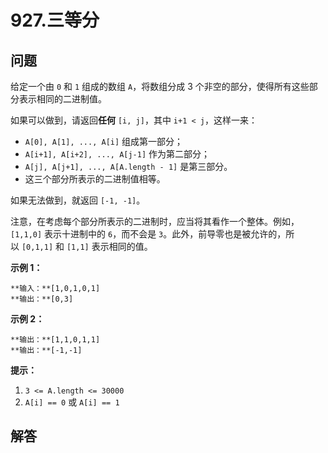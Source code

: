# 927.三等分

## 问题

给定一个由 `0` 和 `1` 组成的数组 `A`，将数组分成 3 个非空的部分，使得所有这些部分表示相同的二进制值。

如果可以做到，请返回**任何** `[i, j]`，其中 `i+1 < j`，这样一来：

* `A[0], A[1], ..., A[i]` 组成第一部分；
* `A[i+1], A[i+2], ..., A[j-1]` 作为第二部分；
* `A[j], A[j+1], ..., A[A.length - 1]` 是第三部分。
* 这三个部分所表示的二进制值相等。

如果无法做到，就返回 `[-1, -1]`。

注意，在考虑每个部分所表示的二进制时，应当将其看作一个整体。例如，`[1,1,0]` 表示十进制中的 `6`，而不会是 `3`。此外，前导零也是被允许的，所以 `[0,1,1]` 和 `[1,1]` 表示相同的值。

**示例 1：**

```
**输入：**[1,0,1,0,1]
**输出：**[0,3]

```

**示例 2：**

```
**输出：**[1,1,0,1,1]
**输出：**[-1,-1]
```

**提示：**

1. `3 <= A.length <= 30000`
2. `A[i] == 0` 或 `A[i] == 1`



## 解答

